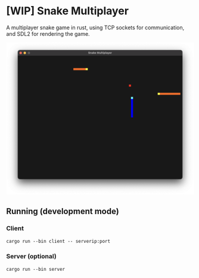 # [WIP] Snake Multiplayer

A multiplayer snake game in rust, using TCP sockets for communication, and SDL2 for rendering the game.

![](./images/screenshot.png)

## Running (development mode)

### Client
```console
cargo run --bin client -- serverip:port
```

### Server (optional)

```console
cargo run --bin server
```